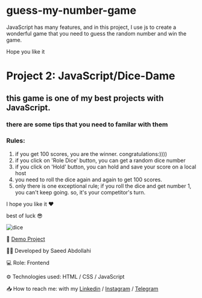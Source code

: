 # guess-my-number-game

JavaScript has many features, and in this project, I use js to create a wonderful game that you need to guess the random number and win the game.

Hope you like it

# Project 2: JavaScript/Dice-Dame

## this game is one of my best projects with JavaScript.
### there are some tips that you need to familar with them

### Rules:
1. if you get 100 scores, you are the winner. congratulations:))))
2. if you click on 'Role Dice' button, you can get a random dice number
3. if you click on 'Hold' button, you can hold and save your score on a local host
4. you need to roll the dice again and again to get 100 scores.
5. only there is one exceptional rule; if you roll the dice and get number 1, you can't keep going. so, it's your competitor's turn.

I hope you like it ❤
 
best of luck 😎

![dice](https://github.com/saeeddev-ir/Dice-game/assets/105293554/d6412c70-ef16-443c-8ef0-dba101359f55)


🔗 [Demo Project](https://saeeddev-ir.github.io/Dice-game/)

👨‍💻 Developed by Saeed Abdollahi

💻 Role: Frontend

⚙ Technologies used: HTML / CSS / JavaScript

📥 How to reach me: with my [Linkedin](https://www.linkedin.com/in/saeeddev-ir) / [Instagram](https://instagram.com/saeeddev_ir) / [Telegram](https://t.me/saeeddev_ir)

